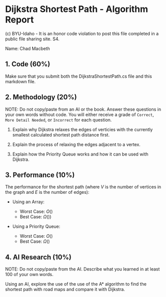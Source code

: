 # Dijkstra Shortest Path - Algorithm Report

(c) BYU-Idaho - It is an honor code violation to post this file completed in a public file sharing site. S4.

Name: Chad Macbeth

## 1. Code (60%)

Make sure that you submit both the DijkstraShortestPath.cs file and this markdown file.

## 2. Methodology (20%)

NOTE: Do not copy/paste from an AI or the book.  Answer these questions in your own words without code.  You will either receive a grade of `Correct`, `More Detail Needed`, or `Incorrect` for each question.

1. Explain why Dijkstra relaxes the edges of verticies with the currently smallest calculated shortest path distance first.

2. Explain the process of relaxing the edges adjacent to a vertex.

3. Explain how the Priority Queue works and how it can be used with Dijkstra.

## 3. Performance (10%)

The performance for the shortest path (where $V$ is the number of vertices in the graph and $E$ is the number of edges):

* Using an Array:
    * Worst Case: $O()$
    * Best Case: $\Omega())$

* Using a Priority Queue:
    * Worst Case: $O()$
    * Best Case: $\Omega()$

## 4. AI Research (10%)

NOTE: Do not copy/paste from the AI.  Describe what you learned in at least 100 of your own words.

Using an AI, explore the use of the use of the A* algorithm to find the shortest path with road maps and compare it with Dijkstra.
